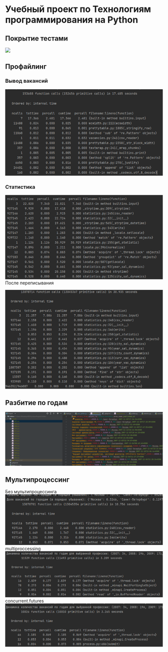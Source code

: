 # Учебный проект по Технологиям программирования на Python
## Покрытие тестами
![](https://i.imgur.com/KMuOQgx.png)
## Профайлинг
### Вывод вакансий
![img.png](images/img_0.png)
### Статистика
![img_1.png](images/img_1.png)
После переписывания

![img_2.png](images/img_2.png)
## Разбитие по годам
![img](images/img.png)

## Мультипроцессинг
Без мультипроцессинга
![](images/img_3.png)
multiproccessing
![](images/img_4.png)
concurrent.futures
![](images/img_5.png)